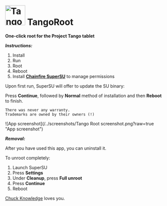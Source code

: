 <img src="/../screenshots/tango_root_icon.png" width="64" height="64" alt="Tango Root app icon" /> TangoRoot
=========

**One-click root for the Project Tango tablet**

___Instructions:___

1. Install
2. Run
3. Root
4. Reboot
5. Install **<a href="https://play.google.com/store/apps/details?id=eu.chainfire.supersu">Chainfire SuperSU</a>** to manage permissions


Upon first run, SuperSU will offer to update the SU binary:

Press **Continue**, followed by **Normal** method of installation and then **Reboot** to finish.

```
There was never any warranty.
Trademarks are owned by their owners (!)
```
![App screenshot](/../screenshots/Tango Root screenshot.png?raw=true "App screenshot")

___Removal:___

After you have used this app, you can uninstall it.

To unroot completely:

1. Launch SuperSU
2. Press **Settings**
3. Under **Cleanup**, press **Full unroot**
4. Press **Continue**
5. Reboot

<a href="http://facebook.com/chuck.knowledge">Chuck Knowledge</a> loves you.

